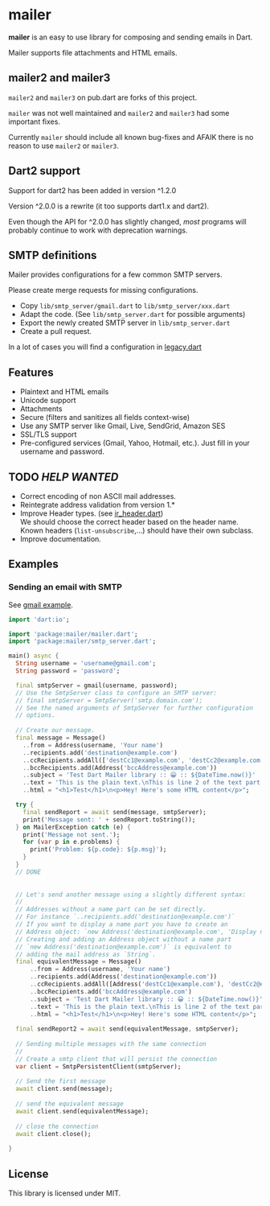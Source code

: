 # mailer


**mailer** is an easy to use library for composing and sending emails in Dart.

Mailer supports file attachments and HTML emails.


## mailer2 and mailer3

`mailer2` and `mailer3` on pub.dart are forks of this project.

`mailer` was not well maintained and `mailer2` and `mailer3` had some important fixes.

Currently `mailer` should include all known bug-fixes and AFAIK there is
no reason to use `mailer2` or `mailer3`.


## Dart2 support

Support for dart2 has been added in version ^1.2.0  

Version ^2.0.0 is a rewrite (it too supports dart1.x and dart2).

Even though the API for ^2.0.0 has slightly changed, *most* programs will probably
continue to work with deprecation warnings.

## SMTP definitions

Mailer provides configurations for a few common SMTP servers.

Please create merge requests for missing configurations.

* Copy `lib/smtp_server/gmail.dart` to `lib/smtp_server/xxx.dart`
* Adapt the code.  (See `lib/smtp_server.dart` for possible arguments)
* Export the newly created SMTP server in `lib/smtp_server.dart`
* Create a pull request.

In a lot of cases you will find a configuration in [legacy.dart](https://github.com/kaisellgren/mailer/blob/v2/lib/legacy.dart)

## Features

* Plaintext and HTML emails
* Unicode support
* Attachments
* Secure (filters and sanitizes all fields context-wise)
* Use any SMTP server like Gmail, Live, SendGrid, Amazon SES
* SSL/TLS support
* Pre-configured services (Gmail, Yahoo, Hotmail, etc.). Just fill in your username and password.

## TODO *HELP WANTED*

* Correct encoding of non ASCII mail addresses.
* Reintegrate address validation from version 1.*
* Improve Header types.  (see [ir_header.dart](lib/src/smtp/internal_representation/ir_header.dart))  
We should choose the correct header based on the header name.  
Known headers (`list-unsubscribe`,...) should have their own subclass.
* Improve documentation.

## Examples

### Sending an email with SMTP

See [gmail example](example/send_gmail.dart).

```dart
import 'dart:io';

import 'package:mailer/mailer.dart';
import 'package:mailer/smtp_server.dart';

main() async {
  String username = 'username@gmail.com';
  String password = 'password';

  final smtpServer = gmail(username, password);
  // Use the SmtpServer class to configure an SMTP server:
  // final smtpServer = SmtpServer('smtp.domain.com');
  // See the named arguments of SmtpServer for further configuration
  // options.  
  
  // Create our message.
  final message = Message()
    ..from = Address(username, 'Your name')
    ..recipients.add('destination@example.com')
    ..ccRecipients.addAll(['destCc1@example.com', 'destCc2@example.com'])
    ..bccRecipients.add(Address('bccAddress@example.com'))
    ..subject = 'Test Dart Mailer library :: 😀 :: ${DateTime.now()}'
    ..text = 'This is the plain text.\nThis is line 2 of the text part.'
    ..html = "<h1>Test</h1>\n<p>Hey! Here's some HTML content</p>";

  try {
    final sendReport = await send(message, smtpServer);
    print('Message sent: ' + sendReport.toString());
  } on MailerException catch (e) {
    print('Message not sent.');
    for (var p in e.problems) {
      print('Problem: ${p.code}: ${p.msg}');
    }
  }
  // DONE
  
  
  // Let's send another message using a slightly different syntax:
  //
  // Addresses without a name part can be set directly.
  // For instance `..recipients.add('destination@example.com')`
  // If you want to display a name part you have to create an
  // Address object: `new Address('destination@example.com', 'Display name part')`
  // Creating and adding an Address object without a name part
  // `new Address('destination@example.com')` is equivalent to
  // adding the mail address as `String`.
  final equivalentMessage = Message()
      ..from = Address(username, 'Your name')
      ..recipients.add(Address('destination@example.com'))
      ..ccRecipients.addAll([Address('destCc1@example.com'), 'destCc2@example.com'])
      ..bccRecipients.add('bccAddress@example.com')
      ..subject = 'Test Dart Mailer library :: 😀 :: ${DateTime.now()}'
      ..text = 'This is the plain text.\nThis is line 2 of the text part.'
      ..html = "<h1>Test</h1>\n<p>Hey! Here's some HTML content</p>";
    
  final sendReport2 = await send(equivalentMessage, smtpServer);
  
  // Sending multiple messages with the same connection
  //
  // Create a smtp client that will persist the connection
  var client = SmtpPersistentClient(smtpServer);
  
  // Send the first message
  await client.send(message);
  
  // send the equivalent message
  await client.send(equivalentMessage);
  
  // close the connection
  await client.close();
  
}
```

## License
This library is licensed under MIT.
